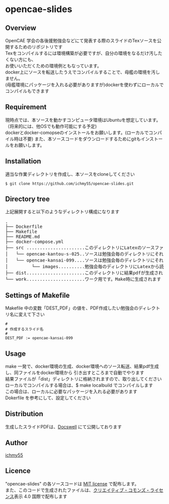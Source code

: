 # opencae-slides

## Overview
OpenCAE 学会の各後援勉強会などにて発表する際のスライドのTexソースを公開するためのリポジトリです  
Texをコンパイルするには環境構築が必要ですが、自分の環境をなるだけ汚したくない方にも、  
お使いいただくための環境例ともなっています。  
docker上にソースを転送したうえでコンパイルすることで、母艦の環境を汚しません。  
(母艦環境にパッケージを入れる必要がありますが)dockerを使わずにローカルでコンパイルもできます

## Requirement
現時点では、本ソースを動かすコンピュータ環境はUbuntuを想定しています。  
（将来的には、他OSでも動作可能にする予定)  
dockerとdocker-comopseのインストールをお願いします。(ローカルでコンパイル時は不要)
また、本ソースコードをダウンロードするためにgitもインストールをお願いします。

## Installation
適当な作業ディレクトリを作成し、本ソースをcloneしてください

```
$ git clone https://github.com/ichmy55/opencae-slides.git
```

## Directory tree
上記展開すると以下のようなディレクトリ構成になります
<pre>
.
├── Dockerfile
├── Makefile
├── README.md
├── docker-compose.yml
├── src ......................このディレクトリにLatexのソースファイルを配置します
│   └── opencae-kantou-s-025..ソースは勉強会毎のディレクトリにそれぞれ入れます
│   └── opencae-kansai-099....ソースは勉強会毎のディレクトリにそれぞれ入れます
│         └── images..........勉強会毎のディレクトリにLatexから読み込む画像ファイルを入れます
├── dist......................このディレクトリに結果pdfが生成されます。Make時に生成されます
└── work......................ワーク用です。Make時に生成されます
</pre>

## Settings of  Makefile
Makefile 中の変数「DEST_PDF」の値を、PDF作成したい勉強会のディレクトリ名に変えて下さい
```
#
# 作成するスライド名
#
DEST_PDF := opencae-kansai-099
```

## Usage
make 一発で、docker環境の生成、docker環境へのソース転送、結果pdf生成し、同ファイルをdocker環境から
引き出すところまで自動でやります  
結果ファイルが「dist」ディレクトリに格納されますので、取り出してください  
ローカルでコンパイルする場合は、$ make localbuild でコンパイルします  
この場合は、ローカルに必要なパッケージを入れる必要があります  
Dokerfile を参考にして、設定してください

## Distribution
生成したスライドPDFは、[Docswell](https://www.docswell.com/user/ichmy55) にて公開しております

## Author

[ichmy55](https://github.com/ichmy55)

## Licence
"opencae-slides" の各ソースコードは [MIT license](https://ja.wikipedia.org/wiki/MIT_License) で配布します。  
また、このコードで生成されたファイルは、[クリエイティブ・コモンズ・ライセンス](https://ja.wikipedia.org/wiki/%E3%82%AF%E3%83%AA%E3%82%A8%E3%82%A4%E3%83%86%E3%82%A3%E3%83%96%E3%83%BB%E3%82%B3%E3%83%A2%E3%83%B3%E3%82%BA%E3%83%BB%E3%83%A9%E3%82%A4%E3%82%BB%E3%83%B3%E3%82%B9)表示 4.0 国際で配布します

